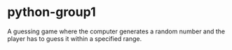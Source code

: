 # python-group1
A guessing game where the computer generates a random number and the player has to guess it within a specified range.
